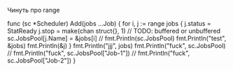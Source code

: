 Чинуть про range


func (sc *Scheduler) Add(jobs ...Job) {
	for i, j := range jobs {
		j.status = StatReady
		j.stop = make(chan struct{}, 1) // TODO: buffered or unbuffered
		sc.JobsPool[j.Name] = &jobs[i]
		// fmt.Println(sc.JobsPool)
		fmt.Println("test", &jobs)
		fmt.Println(&j)
	}
	fmt.Println("jjj", jobs)
	fmt.Println("fuck", sc.JobsPool)
	// fmt.Println("fuck", sc.JobsPool["Job-1"])
	// fmt.Println("fuck", sc.JobsPool["Job-2"])
}
